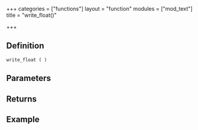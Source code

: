 +++
categories = ["functions"]
layout = "function"
modules = ["mod_text"]
title = "write_float()"

+++

## Definition

    write_float ( )

## Parameters

## Returns

## Example
